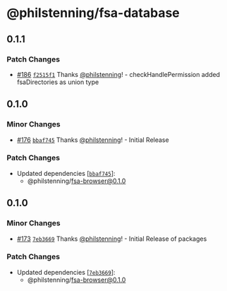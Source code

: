 # @philstenning/fsa-database

## 0.1.1

### Patch Changes

- [#186](https://github.com/philstenning/browser-fs/pull/186) [`f2515f1`](https://github.com/philstenning/browser-fs/commit/f2515f137c13cfb6ff227ff3f37c3616ebbd05c5) Thanks [@philstenning](https://github.com/philstenning)! - checkHandlePermission added fsaDirectories as union type

## 0.1.0

### Minor Changes

- [#176](https://github.com/philstenning/browser-fs/pull/176) [`bbaf745`](https://github.com/philstenning/browser-fs/commit/bbaf7459fe2c45c5a41534eab7f816d7278c8284) Thanks [@philstenning](https://github.com/philstenning)! - Initial Release

### Patch Changes

- Updated dependencies [[`bbaf745`](https://github.com/philstenning/browser-fs/commit/bbaf7459fe2c45c5a41534eab7f816d7278c8284)]:
  - @philstenning/fsa-browser@0.1.0

## 0.1.0

### Minor Changes

- [#173](https://github.com/philstenning/browser-fs/pull/173) [`7eb3669`](https://github.com/philstenning/browser-fs/commit/7eb3669ad2a0529c1530c77e78172a1b0107508f) Thanks [@philstenning](https://github.com/philstenning)! - Initial Release of packages

### Patch Changes

- Updated dependencies [[`7eb3669`](https://github.com/philstenning/browser-fs/commit/7eb3669ad2a0529c1530c77e78172a1b0107508f)]:
  - @philstenning/fsa-browser@0.1.0
